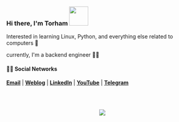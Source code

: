 <!---
<img align='right' src='https://user-images.githubusercontent.com/5713670/87202985-820dcb80-c2b6-11ea-9f56-7ec461c497c3.gif' width=200>
-->

### Hi there, I'm Torham <img src="https://github.githubassets.com/images/mona-loading-dark.gif" width=50>
Interested in learning Linux, Python, and everything else related to computers 🍾

currently, I'm a backend engineer 🦕🤝


#### :man_technologist: Social Networks
[__Email__](mailto:TorhamDev@gmail.com) | [__Weblog__](https://torhamdev.hashnode.dev/) | [__LinkedIn__](https://www.linkedin.com/in/mohammad-hamzeh-mohammadian-48ab30249/) | [__YouTube__](https://www.youtube.com/@techwithtori/) | [__Telegram__](https://t.me/TorhamDevCH)



<br /><br />

<p align="center"><img src="https://github-readme-streak-stats.herokuapp.com/?user=TorhamDev&theme=dark&hide_border=false"/></p>

